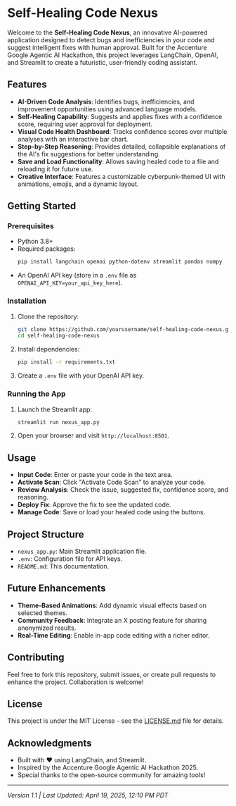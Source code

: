 # Self-Healing Code Nexus

Welcome to the **Self-Healing Code Nexus**, an innovative AI-powered application designed to detect bugs and inefficiencies in your code and suggest intelligent fixes with human approval. Built for the Accenture Google Agentic AI Hackathon, this project leverages LangChain, OpenAI, and Streamlit to create a futuristic, user-friendly coding assistant.

## Features

- **AI-Driven Code Analysis**: Identifies bugs, inefficiencies, and improvement opportunities using advanced language models.
- **Self-Healing Capability**: Suggests and applies fixes with a confidence score, requiring user approval for deployment.
- **Visual Code Health Dashboard**: Tracks confidence scores over multiple analyses with an interactive bar chart.
- **Step-by-Step Reasoning**: Provides detailed, collapsible explanations of the AI's fix suggestions for better understanding.
- **Save and Load Functionality**: Allows saving healed code to a file and reloading it for future use.
- **Creative Interface**: Features a customizable cyberpunk-themed UI with animations, emojis, and a dynamic layout.

## Getting Started

### Prerequisites

- Python 3.8+
- Required packages:
  ```bash
  pip install langchain openai python-dotenv streamlit pandas numpy
  ```
- An OpenAI API key (store in a `.env` file as `OPENAI_API_KEY=your_api_key_here`).

### Installation

1. Clone the repository:
   ```bash
   git clone https://github.com/yourusername/self-healing-code-nexus.git
   cd self-healing-code-nexus
   ```
2. Install dependencies:
   ```bash
   pip install -r requirements.txt
   ```
3. Create a `.env` file with your OpenAI API key.

### Running the App

1. Launch the Streamlit app:
   ```bash
   streamlit run nexus_app.py
   ```
2. Open your browser and visit `http://localhost:8501`.

## Usage

- **Input Code**: Enter or paste your code in the text area.
- **Activate Scan**: Click "Activate Code Scan" to analyze your code.
- **Review Analysis**: Check the issue, suggested fix, confidence score, and reasoning.
- **Deploy Fix**: Approve the fix to see the updated code.
- **Manage Code**: Save or load your healed code using the buttons.

## Project Structure

- `nexus_app.py`: Main Streamlit application file.
- `.env`: Configuration file for API keys.
- `README.md`: This documentation.

## Future Enhancements

- **Theme-Based Animations**: Add dynamic visual effects based on selected themes.
- **Community Feedback**: Integrate an X posting feature for sharing anonymized results.
- **Real-Time Editing**: Enable in-app code editing with a richer editor.

## Contributing

Feel free to fork this repository, submit issues, or create pull requests to enhance the project. Collaboration is welcome!

## License

This project is under the MIT License - see the [LICENSE.md](LICENSE.md) file for details.

## Acknowledgments

- Built with ❤️ using LangChain, and Streamlit.
- Inspired by the Accenture Google Agentic AI Hackathon 2025.
- Special thanks to the open-source community for amazing tools!

---
*Version 1.1 | Last Updated: April 19, 2025, 12:10 PM PDT*
